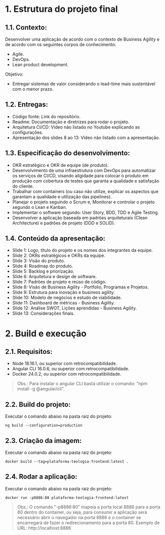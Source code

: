 # 1. Estrutura do projeto final

## 1.1. Contexto:
Desenvolver uma aplicação de acordo com o contexto de Business Agility e de acordo com os seguintes corpos de conhecimento:
* Agile.
* DevOps.
* Lean product development.

Objetivo:
* Entregar sistemas de valor considerando o lead-time mais sustentável com o menor prazo.


## 1.2. Entregas:
* Código fonte: Link do repositório.
* Readme: Documentação e diretrizes para rodar o projeto.
* Arquitetura CI/CD: Vídeo não listado no Youtube explicando as configurações.
* Apresentação dos slides 8 ao 13: Vídeo não listado com a apresentação.


## 1.3. Especificação do desenvolvimento:
* OKR estratégico e OKR de equipe (de produto).
* Desenvolvimento de uma infraestrutura com DevOps para automatizar os serviços de CI/CD, visando aligidade para colocar o produto em produção com cobertura de testes que garanta a qualidade e satisfação do cliente.
* Trabalhar com containers (ou caso não utilize, explicar os aspectos que garantam a qualidade e utilização das pipelines).
* Planejar o projeto seguindo o Scrum e, Monitorar e controlar o projeto segundo o Lean e Kanban.
* Implementar o software segundo: User Story, BDD, TDD e Agile Testing.
* Desenvolver a aplicação baseada em padrões arquiteturais (Clean Architecture) e padrões de projeto (DDD e SOLID).


## 1.4. Conteúdo da apresentação:
* Slide 1: Logo, título do projeto e os nomes dos integrantes da equipe.
* Slide 2: OKRs estratégicos e OKRs da equipe.
* Slide 3: Visão do produto.
* Slide 4: Roadmap do produto.
* Slide 5: Backlog e priorização.
* Slide 6: Arquitetura e design de software.
* Slide 7: Padrões de projeto e reúso de código.
* Slide 8: Visão de Business Agility - Portfolio, Programas e Projetos.
* Slide 9: Estrutura para inovação e business agility.
* Slide 10: Modelo de negócios e estudo de viabilidade.
* Slide 11: Dashboard de métricas - Business Agility.
* Slide 12: Análise SWOT, Lições aprendidas - Business Agility.
* Slide 13: Considerações finais.


# 2. Build e execução

## 2.1. Requisitos:
* Node 18.16.1, ou superior com retrocompatibilidade.
* Angular CLI 16.0.6, ou superior com retrocompatibilidade.
* Docker 24.0.2, ou superior com retrocompatibilidade.

> Obs.: Para instalar o angular CLI basta utilizar o comando: "npm install -g @angular/cli".

## 2.2. Build do projeto:
Executar o comando abaixo na pasta raiz do projeto:
```
ng build --configuration=production
```

## 2.3. Criação da imagem:
Executar o comando abaixo na pasta raiz do projeto:
```
docker build --tag=plataforma-teologia-frontend:latest .
```

## 2.4. Rodar a aplicação:
Executar o comando abaixo na pasta raiz do projeto:
```
docker run -p8886:80 plataforma-teologia-frontend:latest
```

> Obs.: O comando "-p8886:80" mapeia a porta local 8886 para a porta 80 dentro do container, ou seja, para consumir a aplicação será necessário abrir o navegador na porta 8886 e o container se encarregará de fazer o redirecionamento para a porta 80.
> Exemplo de URL: http://localhost:8886